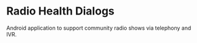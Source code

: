 # Radio Health Dialogs
Android application to support community radio shows via telephony and IVR. 

